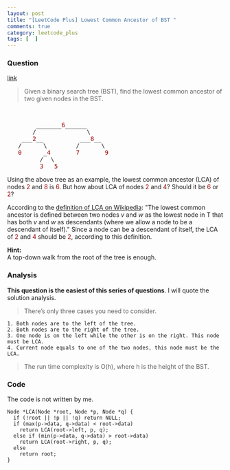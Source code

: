 ```yaml
---
layout: post
title: "[LeetCode Plus] Lowest Common Ancestor of BST "
comments: true
category: leetcode_plus
tags: [  ]
---
```


### Question 

[link](http://leetcode.com/2011/07/lowest-common-ancestor-of-a-binary-search-tree.html)

<div class="entry bg-color bg-img font-color">
    <blockquote class="bg-color bg-img font-color">
        <p class="font-color bg-color bg-img">Given a binary search tree (BST), find the lowest common ancestor of two given nodes in the BST.</p>
    </blockquote>
    <p class="font-color bg-color bg-img"><span id="more-782" class="font-color"></span>
        <br>
    </p><pre class="bg-color bg-img font-color">        _______<span style="color: #990000;" class="font-color">6</span>______
       /              \
    ___<span style="color: #990000;" class="font-color">2</span>__          ___<span style="color: #990000;" class="font-color">8</span>__
   /      \        /      \
   <span style="color: #990000;" class="font-color">0</span>      _<span style="color: #990000;" class="font-color">4       7       9</span>
         /  \
         <span style="color: #990000;" class="font-color">3   5</span></pre>
    <p class="font-color bg-color bg-img">Using the above tree as an example, the lowest common ancestor (LCA) of nodes <span style="color: #990000;" class="font-color">2</span> and <span style="color: #990000;" class="font-color bg-color bg-img">8</span> is <span style="color: #990000;" class="font-color">6</span>. But how about LCA of nodes <span style="color: #990000;" class="font-color">2</span> and <span style="color: #990000;" class="font-color">4</span>? Should it be <span style="color: #990000;" class="font-color">6</span> or <span style="color: #990000;" class="font-color">2</span>?</p>
    <p class="font-color bg-color bg-img">According to the <a href="http://en.wikipedia.org/wiki/Least_common_ancestor" class="font-color">definition of LCA on  Wikipedia</a>: "The lowest common ancestor is defined between two nodes <em>v</em> and <em>w</em> as the lowest node in T that has both <em>v</em> and <em>w</em> as descendants (where we allow a node to be a descendant of itself)." Since a node can be a descendant of itself, the LCA of <span style="color: #990000;" class="font-color">2</span> and <span style="color: #990000;" class="font-color">4</span> should be <span style="color: #990000;" class="font-color">2</span>, according to this definition.</p>
    <p class="font-color bg-color bg-img"><strong>Hint:</strong>
        <br>A top-down walk from the root of the tree is enough.</p>
</div>

### Analysis 

__This question is the easiest of this series of questions__. I will quote the solution analysis.

> There’s only three cases you need to consider. 

    1. Both nodes are to the left of the tree.
    2. Both nodes are to the right of the tree.
    3. One node is on the left while the other is on the right. This node must be LCA. 
    4. Current node equals to one of the two nodes, this node must be the LCA. 

> The run time complexity is O(h), where h is the height of the BST. 

### Code

The code is not written by me. 

    Node *LCA(Node *root, Node *p, Node *q) {
      if (!root || !p || !q) return NULL;
      if (max(p->data, q->data) < root->data)
        return LCA(root->left, p, q);
      else if (min(p->data, q->data) > root->data)
        return LCA(root->right, p, q);
      else
        return root;
    }
